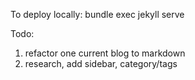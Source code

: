 To deploy locally:
bundle exec jekyll serve


Todo:
1. refactor one current blog to markdown
2. research, add sidebar, category/tags
